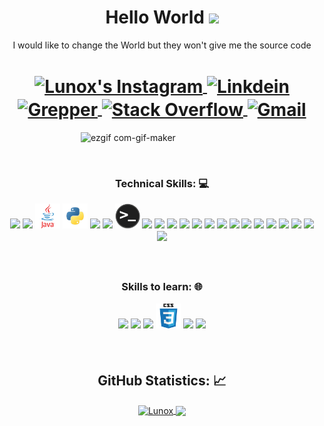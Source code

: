 <!-- Title -->
<h1 align="center">Hello World
  <img src="https://raw.githubusercontent.com/iamkirubavathi/iamkirubavathi/student/gifs/Hi.gif"
       width="30px">
  </h2></h1>
 
 
<!-- Quote -->
<p align="center">I would like to change the World but they won't give me the source code
 
  <!-- Social Network -->
<h1 align="center">
<a href="https://www.instagram.com/lunox.code/">
  <img align="center"
       alt="Lunox's Instagram"
       width="22px"
       src="https://user-images.githubusercontent.com/55005374/103146167-0b04ac00-470b-11eb-84fc-db4b7299e4ef.png" />
  </a>
 
<a href="https://www.linkedin.com/in/lunox/">
  <img align="center"
       alt="Linkdein"
       width="22px"
       src="https://user-images.githubusercontent.com/55005374/103146171-312a4c00-470b-11eb-8839-992580bb8206.png" />
  </a>
 
  <a href="https://www.codegrepper.com/app/profile.php?id=79189">
  <img align="center"
       alt="Grepper"
       width="22px"
       src="https://user-images.githubusercontent.com/55005374/103146498-0b537600-4710-11eb-949e-bff2c2ab7391.png" />
  </a>
 
<a href="https://stackoverflow.com/users/12381868/lunox?tab=profile">
  <img align="center"
       alt="Stack Overflow"
       width="22px"
       src="https://user-images.githubusercontent.com/55005374/103146236-e52bd700-470b-11eb-861e-e6f549b02b88.png" />
  </a>
 
<a href="mailto:lunox.code@gmail.com">
  <img align="center"
       alt="Gmail"
       width="22px"
       src="https://user-images.githubusercontent.com/55005374/103146250-0d1b3a80-470c-11eb-8ead-a92232d45d6e.png" />
  </a>
</h1>
 
 
 
 
<!-- Background -->
 
<!-- I do add this "&nbsp;" because I can't center the GIFT, let me know if you know how do it -->
&nbsp;&nbsp;&nbsp;&nbsp;&nbsp;&nbsp;&nbsp;&nbsp;&nbsp;&nbsp;&nbsp;&nbsp;&nbsp;&nbsp;&nbsp;&nbsp;&nbsp;&nbsp;&nbsp;&nbsp;&nbsp;&nbsp;&nbsp;&nbsp;&nbsp;&nbsp;&nbsp;&nbsp;&nbsp;&nbsp;
![ezgif com-gif-maker](https://user-images.githubusercontent.com/55005374/95673501-37764680-0b66-11eb-8ee1-d4f4a2b285d9.gif)
 
&nbsp;
 
<!-- Technical Skills -->
<p><H3 align="center"><strong> Technical Skills: 💻 </strong></p>
 
  <code><img height="40" src="https://user-images.githubusercontent.com/55005374/101125531-160e6580-35bf-11eb-8256-f599b154f3ee.png"></code>
  <code><img height="40" src="https://user-images.githubusercontent.com/55005374/103146278-8ca90980-470c-11eb-90bd-8e20951c9146.png"></code>
  <code><img height="40" src="https://raw.githubusercontent.com/devicons/devicon/master/icons/java/java-original-wordmark.svg"></code>
  <code><img height="40" src="https://raw.githubusercontent.com/github/explore/80688e429a7d4ef2fca1e82350fe8e3517d3494d/topics/python/python.png"></code>
  <code><img height="40" src="https://user-images.githubusercontent.com/55005374/103146298-d98ce000-470c-11eb-973d-3ff9e1b90561.png"></code>
  <code><img height="40" src="https://user-images.githubusercontent.com/55005374/103146335-3d170d80-470d-11eb-9fce-ff775c77b96b.png"></code>
  <code><img height="40" src="https://raw.githubusercontent.com/github/explore/80688e429a7d4ef2fca1e82350fe8e3517d3494d/topics/terminal/terminal.png"></code>
  <code><img height="40" src="https://user-images.githubusercontent.com/55005374/103146218-b57ccf00-470b-11eb-8fcc-aa46cab9253f.png"></code>
  <code><img height="40" src="https://user-images.githubusercontent.com/55005374/95688411-345f7280-0bc7-11eb-9513-82e0452a81eb.png"></code>
  <code><img height="40" src="https://user-images.githubusercontent.com/55005374/100307358-3c068b00-2f6b-11eb-9f07-e262ad248471.png"></code>
  <code><img height="40" src="https://user-images.githubusercontent.com/55005374/95686171-87cac400-0bb9-11eb-9d49-390f3543a0a6.png"></code>
  <code><img height="40" src="https://user-images.githubusercontent.com/55005374/95686553-d4170380-0bbb-11eb-94f2-c528413c7bad.png"></code>
  <code><img height="40" src="https://user-images.githubusercontent.com/55005374/95686705-d9c11900-0bbc-11eb-87f5-a149b86cde5a.png"></code>
  <code><img height="40" src="https://user-images.githubusercontent.com/55005374/95686779-5fdd5f80-0bbd-11eb-9a0b-8eb90d565518.png"></code>
  <code><img height="40" src="https://user-images.githubusercontent.com/55005374/95687393-a2546b80-0bc0-11eb-8991-c0c72326f29c.png"></code>
  <code><img height="40" src="https://user-images.githubusercontent.com/55005374/95687569-95844780-0bc1-11eb-8bdb-93fb29d10602.png"></code>
  <code><img height="40" src="https://user-images.githubusercontent.com/55005374/95687639-117e8f80-0bc2-11eb-8aea-f236a8eca50b.png"></code>
  <code><img height="40" src="https://user-images.githubusercontent.com/55005374/95687670-51de0d80-0bc2-11eb-826b-83fb8c5ec221.png"></code>
  <code><img height="40" src="https://user-images.githubusercontent.com/55005374/100187906-b7eecd80-2eae-11eb-8074-b65db8dfaecb.png"></code>
  <code><img height="40" src="https://user-images.githubusercontent.com/55005374/95687701-80f47f00-0bc2-11eb-89f5-a1a8e6788aeb.png"></code>
  <code><img height="40" src="https://user-images.githubusercontent.com/55005374/95688226-c6ff1200-0bc5-11eb-82cc-33e35bcb0910.png"></code>
  <code><img height="40" src="https://user-images.githubusercontent.com/55005374/95688875-5dcdcd80-0bca-11eb-8915-b3cf9791ca3c.png"></code>
 
  </p>
 
&nbsp; 
 
  <!-- Skills to learn -->
<p><H3 align="center"><strong>Skills to learn: 🌐</strong></p>
 
  <code><img height="40" src="https://user-images.githubusercontent.com/55005374/101125928-05122400-35c0-11eb-836b-4c2e4de16070.png"></code>
  <code><img height="40" src="https://user-images.githubusercontent.com/55005374/99864609-ecd6e980-2b69-11eb-8268-1a455c00eefe.png"></code>
  <code><img height="40" src="https://user-images.githubusercontent.com/55005374/99864949-fbbe9b80-2b6b-11eb-8b5a-4ca8cd68261e.png"></code> 
  <code><img height="40" src="https://raw.githubusercontent.com/github/explore/80688e429a7d4ef2fca1e82350fe8e3517d3494d/topics/css/css.png"></code>
  <code><img height="40" src="https://user-images.githubusercontent.com/55005374/95688807-0d567000-0bca-11eb-8cec-9a813166d3d8.png"></code>
  <code><img height="40" src="https://user-images.githubusercontent.com/55005374/95686219-bd6fad00-0bb9-11eb-9dfd-be7dd980d005.png"></code>
 
  </p>
&nbsp;
 
<!-- GitHub Stats -->
<H2 align="center"><strong>GitHub Statistics: 📈
  </strong>
</H2>
    <p align="center">
      <div align="center">
    </p>
   
<a href="https://github.com/Lunox-code?tab=repositories">
  <img align="center"
       src="https://github-readme-stats.vercel.app/api/top-langs/?username=Lunox-code&layout=compact&show_icons=true&title_color=81a1c0&icon_color=79ff97&text_color=d5dbe6&bg_color=2e3440"
       alt='Lunox's favorite languages" />
</a>
 
<a href="https://github.com/Lunox-code">
  <img align="center"
       src="https://github-readme-stats.vercel.app/api?username=Lunox-code&show_icons=true&hide=contribs,prs&cache_seconds=86400&theme=nord" />
</a>

